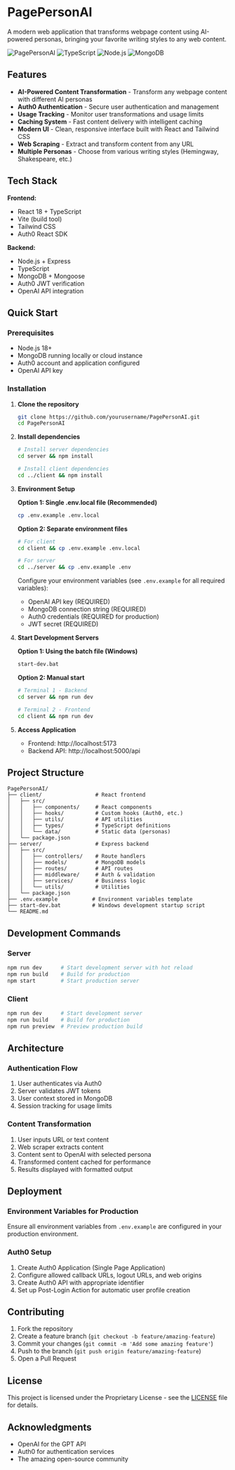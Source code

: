 # PagePersonAI

A modern web application that transforms webpage content using AI-powered personas, bringing your favorite writing styles to any web content.

![PagePersonAI](https://img.shields.io/badge/React-18-blue) ![TypeScript](https://img.shields.io/badge/TypeScript-5-blue) ![Node.js](https://img.shields.io/badge/Node.js-18+-green) ![MongoDB](https://img.shields.io/badge/MongoDB-7-green)

## Features

- **AI-Powered Content Transformation** - Transform any webpage content with different AI personas
- **Auth0 Authentication** - Secure user authentication and management  
- **Usage Tracking** - Monitor user transformations and usage limits
- **Caching System** - Fast content delivery with intelligent caching
- **Modern UI** - Clean, responsive interface built with React and Tailwind CSS
- **Web Scraping** - Extract and transform content from any URL
- **Multiple Personas** - Choose from various writing styles (Hemingway, Shakespeare, etc.)

## Tech Stack

**Frontend:**
- React 18 + TypeScript
- Vite (build tool)
- Tailwind CSS
- Auth0 React SDK

**Backend:**
- Node.js + Express
- TypeScript
- MongoDB + Mongoose
- Auth0 JWT verification
- OpenAI API integration

## Quick Start

### Prerequisites
- Node.js 18+
- MongoDB running locally or cloud instance
- Auth0 account and application configured
- OpenAI API key

### Installation

1. **Clone the repository**
   ```bash
   git clone https://github.com/yourusername/PagePersonAI.git
   cd PagePersonAI
   ```

2. **Install dependencies**
   ```bash
   # Install server dependencies
   cd server && npm install
   
   # Install client dependencies  
   cd ../client && npm install
   ```

3. **Environment Setup**
   
   **Option 1: Single .env.local file (Recommended)**
   ```bash
   cp .env.example .env.local
   ```
   
   **Option 2: Separate environment files**
   ```bash
   # For client
   cd client && cp .env.example .env.local
   
   # For server
   cd ../server && cp .env.example .env
   ```
   
   Configure your environment variables (see `.env.example` for all required variables):
   - OpenAI API key (REQUIRED)
   - MongoDB connection string (REQUIRED)
   - Auth0 credentials (REQUIRED for production)
   - JWT secret (REQUIRED)

4. **Start Development Servers**
   
   **Option 1: Using the batch file (Windows)**
   ```bash
   start-dev.bat
   ```
   
   **Option 2: Manual start**
   ```bash
   # Terminal 1 - Backend
   cd server && npm run dev
   
   # Terminal 2 - Frontend  
   cd client && npm run dev
   ```

5. **Access Application**
   - Frontend: http://localhost:5173
   - Backend API: http://localhost:5000/api

## Project Structure

```
PagePersonAI/
├── client/                 # React frontend
│   ├── src/
│   │   ├── components/     # React components
│   │   ├── hooks/          # Custom hooks (Auth0, etc.)
│   │   ├── utils/          # API utilities
│   │   ├── types/          # TypeScript definitions
│   │   └── data/           # Static data (personas)
│   └── package.json
├── server/                 # Express backend
│   ├── src/
│   │   ├── controllers/    # Route handlers
│   │   ├── models/         # MongoDB models
│   │   ├── routes/         # API routes
│   │   ├── middleware/     # Auth & validation
│   │   ├── services/       # Business logic
│   │   └── utils/          # Utilities
│   └── package.json
├── .env.example           # Environment variables template
├── start-dev.bat          # Windows development startup script
└── README.md
```

## Development Commands

### Server
```bash
npm run dev      # Start development server with hot reload
npm run build    # Build for production
npm start        # Start production server
```

### Client  
```bash
npm run dev      # Start development server
npm run build    # Build for production
npm run preview  # Preview production build
```

## Architecture

### Authentication Flow
1. User authenticates via Auth0
2. Server validates JWT tokens
3. User context stored in MongoDB
4. Session tracking for usage limits

### Content Transformation
1. User inputs URL or text content
2. Web scraper extracts content
3. Content sent to OpenAI with selected persona
4. Transformed content cached for performance
5. Results displayed with formatted output

## Deployment

### Environment Variables for Production
Ensure all environment variables from `.env.example` are configured in your production environment.

### Auth0 Setup
1. Create Auth0 Application (Single Page Application)
2. Configure allowed callback URLs, logout URLs, and web origins
3. Create Auth0 API with appropriate identifier
4. Set up Post-Login Action for automatic user profile creation

## Contributing

1. Fork the repository
2. Create a feature branch (`git checkout -b feature/amazing-feature`)
3. Commit your changes (`git commit -m 'Add some amazing feature'`)
4. Push to the branch (`git push origin feature/amazing-feature`)
5. Open a Pull Request

## License

This project is licensed under the Proprietary License - see the [LICENSE](LICENSE) file for details.

## Acknowledgments

- OpenAI for the GPT API
- Auth0 for authentication services
- The amazing open-source community
